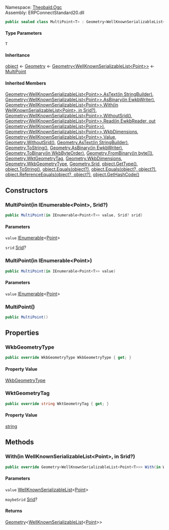 Namespace: [Theobald.Ogc](../)\
Assembly: ERPConnectStandard20.dll

```csharp
public sealed class MultiPoint<T> : Geometry<WellKnownSerializableList<Point<T>>> where T : struct, IWellKnownSerializable<T>

```

#### Type Parameters

`T`

#### Inheritance

[object](https://learn.microsoft.com/dotnet/api/system.object) ← [Geometry](../Theobald.Ogc.Geometry/) ← [Geometry\<WellKnownSerializableList\<Point<T>>>](../Theobald.Ogc.Geometry-1/) ← [MultiPoint<T>](./)

#### Inherited Members

[Geometry\<WellKnownSerializableList\<Point<T>>>.AsText(in StringBuilder)](../Theobald.Ogc.Geometry-1/#Theobald_Ogc_Geometry_1_AsText_System_Text_StringBuilder__), [Geometry\<WellKnownSerializableList\<Point<T>>>.AsBinary(in EwkbWriter)](../Theobald.Ogc.Geometry-1/#Theobald_Ogc_Geometry_1_AsBinary_Theobald_Ogc_EwkbWriter__), [Geometry\<WellKnownSerializableList\<Point<T>>>.With(in WellKnownSerializableList\<Point<T>>, in Srid?)](../Theobald.Ogc.Geometry-1/#Theobald_Ogc_Geometry_1_With__0__System_Nullable_Theobald_Ogc_Srid___), [Geometry\<WellKnownSerializableList\<Point<T>>>.WithoutSrid()](../Theobald.Ogc.Geometry-1/#Theobald_Ogc_Geometry_1_WithoutSrid), [Geometry\<WellKnownSerializableList\<Point<T>>>.Read(in EwkbReader, out Geometry\<WellKnownSerializableList\<Point<T>>>)](../Theobald.Ogc.Geometry-1/#Theobald_Ogc_Geometry_1_Read_Theobald_Ogc_EwkbReader__Theobald_Ogc_Geometry__0___), [Geometry\<WellKnownSerializableList\<Point<T>>>.WkbDimensions](../Theobald.Ogc.Geometry-1/#Theobald_Ogc_Geometry_1_WkbDimensions), [Geometry\<WellKnownSerializableList\<Point<T>>>.Value](../Theobald.Ogc.Geometry-1/#Theobald_Ogc_Geometry_1_Value), [Geometry.WithoutSrid()](../Theobald.Ogc.Geometry/#Theobald_Ogc_Geometry_WithoutSrid), [Geometry.AsText(in StringBuilder)](../Theobald.Ogc.Geometry/#Theobald_Ogc_Geometry_AsText_System_Text_StringBuilder__), [Geometry.ToString()](../Theobald.Ogc.Geometry/#Theobald_Ogc_Geometry_ToString), [Geometry.AsBinary(in EwkbWriter)](../Theobald.Ogc.Geometry/#Theobald_Ogc_Geometry_AsBinary_Theobald_Ogc_EwkbWriter__), [Geometry.ToBinary(in WkbByteOrder)](../Theobald.Ogc.Geometry/#Theobald_Ogc_Geometry_ToBinary_Theobald_Ogc_WkbByteOrder__), [Geometry.FromBinary(in byte[])](../Theobald.Ogc.Geometry/#Theobald_Ogc_Geometry_FromBinary_System_Byte____), [Geometry.WktGeometryTag](../Theobald.Ogc.Geometry/#Theobald_Ogc_Geometry_WktGeometryTag), [Geometry.WkbDimensions](../Theobald.Ogc.Geometry/#Theobald_Ogc_Geometry_WkbDimensions), [Geometry.WkbGeometryType](../Theobald.Ogc.Geometry/#Theobald_Ogc_Geometry_WkbGeometryType), [Geometry.Srid](../Theobald.Ogc.Geometry/#Theobald_Ogc_Geometry_Srid), [object.GetType()](https://learn.microsoft.com/dotnet/api/system.object.gettype), [object.ToString()](https://learn.microsoft.com/dotnet/api/system.object.tostring), [object.Equals(object?)](<https://learn.microsoft.com/dotnet/api/system.object.equals#system-object-equals(system-object)>), [object.Equals(object?, object?)](<https://learn.microsoft.com/dotnet/api/system.object.equals#system-object-equals(system-object-system-object)>), [object.ReferenceEquals(object?, object?)](https://learn.microsoft.com/dotnet/api/system.object.referenceequals), [object.GetHashCode()](https://learn.microsoft.com/dotnet/api/system.object.gethashcode)

## Constructors

### MultiPoint(in IEnumerable\<Point<T>>, Srid?)

```csharp
public MultiPoint(in IEnumerable<Point<T>> value, Srid? srid)

```

#### Parameters

`value` [IEnumerable](https://learn.microsoft.com/dotnet/api/system.collections.generic.ienumerable-1)\<[Point](../Theobald.Ogc.Point-1/)<T>>

`srid` [Srid](../Theobald.Ogc.Srid/)?

### MultiPoint(in IEnumerable\<Point<T>>)

```csharp
public MultiPoint(in IEnumerable<Point<T>> value)

```

#### Parameters

`value` [IEnumerable](https://learn.microsoft.com/dotnet/api/system.collections.generic.ienumerable-1)\<[Point](../Theobald.Ogc.Point-1/)<T>>

### MultiPoint()

```csharp
public MultiPoint()

```

## Properties

### WkbGeometryType

```csharp
public override WkbGeometryType WkbGeometryType { get; }

```

#### Property Value

[WkbGeometryType](../Theobald.Ogc.WkbGeometryType/)

### WktGeometryTag

```csharp
public override string WktGeometryTag { get; }

```

#### Property Value

[string](https://learn.microsoft.com/dotnet/api/system.string)

## Methods

### With(in WellKnownSerializableList\<Point<T>>, in Srid?)

```csharp
public override Geometry<WellKnownSerializableList<Point<T>>> With(in WellKnownSerializableList<Point<T>> value, in Srid? maybeSrid)

```

#### Parameters

`value` [WellKnownSerializableList](../Theobald.Ogc.WellKnownSerializableList-1/)\<[Point](../Theobald.Ogc.Point-1/)<T>>

`maybeSrid` [Srid](../Theobald.Ogc.Srid/)?

#### Returns

[Geometry](../Theobald.Ogc.Geometry-1/)\<[WellKnownSerializableList](../Theobald.Ogc.WellKnownSerializableList-1/)\<[Point](../Theobald.Ogc.Point-1/)<T>>>
